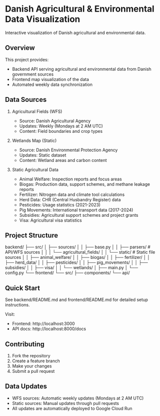 # Danish Agricultural & Environmental Data Visualization

Interactive visualization of Danish agricultural and environmental data.

## Overview

This project provides:
- Backend API serving agricultural and environmental data from Danish government sources
- Frontend map visualization of the data
- Automated weekly data synchronization

## Data Sources

1. Agricultural Fields (WFS)
   - Source: Danish Agricultural Agency
   - Updates: Weekly (Mondays at 2 AM UTC)
   - Content: Field boundaries and crop types

2. Wetlands Map (Static)
   - Source: Danish Environmental Protection Agency
   - Updates: Static dataset
   - Content: Wetland areas and carbon content

3. Static Agricultural Data
   - Animal Welfare: Inspection reports and focus areas
   - Biogas: Production data, support schemes, and methane leakage reports
   - Fertilizer: Nitrogen data and climate tool calculations
   - Herd Data: CHR (Central Husbandry Register) data
   - Pesticides: Usage statistics (2021-2023)
   - Pig Movements: International transport data (2017-2024)
   - Subsidies: Agricultural support schemes and project grants
   - Visa: Agricultural visa statistics

## Project Structure

backend/
├── src/
│   ├── sources/
│   │   ├── base.py
│   │   ├── parsers/          # API/WFS sources
│   │   │   └── agricultural_fields/
│   │   └── static/           # Static file sources
│   │       ├── animal_welfare/
│   │       ├── biogas/
│   │       ├── fertilizer/
│   │       ├── herd_data/
│   │       ├── pesticides/
│   │       ├── pig_movements/
│   │       ├── subsidies/
│   │       ├── visa/
│   │       └── wetlands/
│   ├── main.py
│   └── config.py
└── frontend/
    └── src/
        ├── components/
        └── api/

## Quick Start

See backend/README.md and frontend/README.md for detailed setup instructions.

Visit:
- Frontend: http://localhost:3000
- API docs: http://localhost:8000/docs

## Contributing

1. Fork the repository
2. Create a feature branch
3. Make your changes
4. Submit a pull request

## Data Updates
- WFS sources: Automatic weekly updates (Mondays at 2 AM UTC)
- Static sources: Manual updates through pull requests
- All updates are automatically deployed to Google Cloud Run